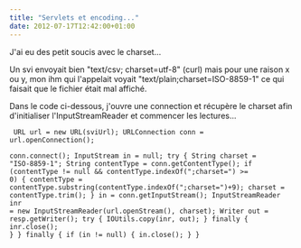 ```yaml
---
title: "Servlets et encoding..."
date: 2012-07-17T12:42:00+01:00
---
```

J'ai eu des petit soucis avec le charset...

 Un svi envoyait bien "text/csv; charset=utf-8" (curl) mais pour une raison x ou y, mon ihm qui l'appelait voyait "text/plain;charset=ISO-8859-1" ce qui faisait que le fichier était mal affiché.

 Dans le code ci-dessous, j'ouvre une connection et récupère le charset afin d'initialiser l'InputStreamReader et commencer les lectures...  <code><pre>
        URL url = new URL(sviUrl);
        URLConnection conn = url.openConnection();  
        conn.connect();
        InputStream in = null;
        try {
            String charset = "ISO-8859-1";
            String contentType = conn.getContentType(); 
            if (contentType != null && contentType.indexOf(";charset=") >= 0) {
                contentType = contentType.substring(contentType.indexOf(";charset=")+9);
                charset = contentType.trim();
            }
            in = conn.getInputStream();
            InputStreamReader inr = new InputStreamReader(url.openStream(), charset);
            Writer out = resp.getWriter();
            try {
                IOUtils.copy(inr, out);
            } finally {
                inr.close();
            }
        } finally {
            if (in != null) {
                in.close();
            }
        }
</pre></code>
